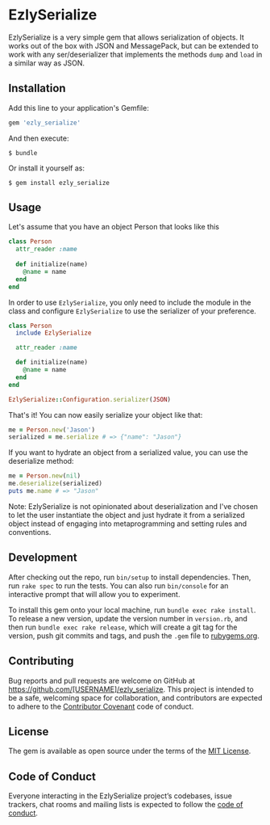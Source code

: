 # EzlySerialize

EzlySerialize is a very simple gem that allows serialization of objects. It works out of the box with JSON and MessagePack, but can be extended to work with any ser/deserializer that implements the methods ```dump``` and ```load``` in a similar way as JSON.

## Installation

Add this line to your application's Gemfile:

```ruby
gem 'ezly_serialize'
```

And then execute:

    $ bundle

Or install it yourself as:

    $ gem install ezly_serialize

## Usage

Let's assume that you have an object Person that looks like this

```ruby
class Person
  attr_reader :name
  
  def initialize(name)
    @name = name
  end
end
```

In order to use ```EzlySerialize```, you only need to include the module in the class
and configure ```EzlySerialize``` to use the serializer of your preference.

```ruby
class Person
  include EzlySerialize

  attr_reader :name

  def initialize(name)
    @name = name
  end
end

EzlySerialize::Configuration.serializer(JSON)
```

That's it! You can now easily serialize your object like that:

```ruby
me = Person.new('Jason')
serialized = me.serialize # => {"name": "Jason"}
```

If you want to hydrate an object from a serialized value, you can use the deserialize
method:

```ruby
me = Person.new(nil)
me.deserialize(serialized)
puts me.name # => "Jason"
```

Note: EzlySerialize is not opinionated about deserialization and I've chosen to let the user
instantiate the object and just hydrate it from a serialized object instead of
engaging into metaprogramming and setting rules and conventions.

## Development

After checking out the repo, run `bin/setup` to install dependencies. Then, run `rake spec` to run the tests. You can also run `bin/console` for an interactive prompt that will allow you to experiment.

To install this gem onto your local machine, run `bundle exec rake install`. To release a new version, update the version number in `version.rb`, and then run `bundle exec rake release`, which will create a git tag for the version, push git commits and tags, and push the `.gem` file to [rubygems.org](https://rubygems.org).

## Contributing

Bug reports and pull requests are welcome on GitHub at https://github.com/[USERNAME]/ezly_serialize. This project is intended to be a safe, welcoming space for collaboration, and contributors are expected to adhere to the [Contributor Covenant](http://contributor-covenant.org) code of conduct.

## License

The gem is available as open source under the terms of the [MIT License](https://opensource.org/licenses/MIT).

## Code of Conduct

Everyone interacting in the EzlySerialize project’s codebases, issue trackers, chat rooms and mailing lists is expected to follow the [code of conduct](https://github.com/[USERNAME]/ezly_serialize/blob/master/CODE_OF_CONDUCT.md).
